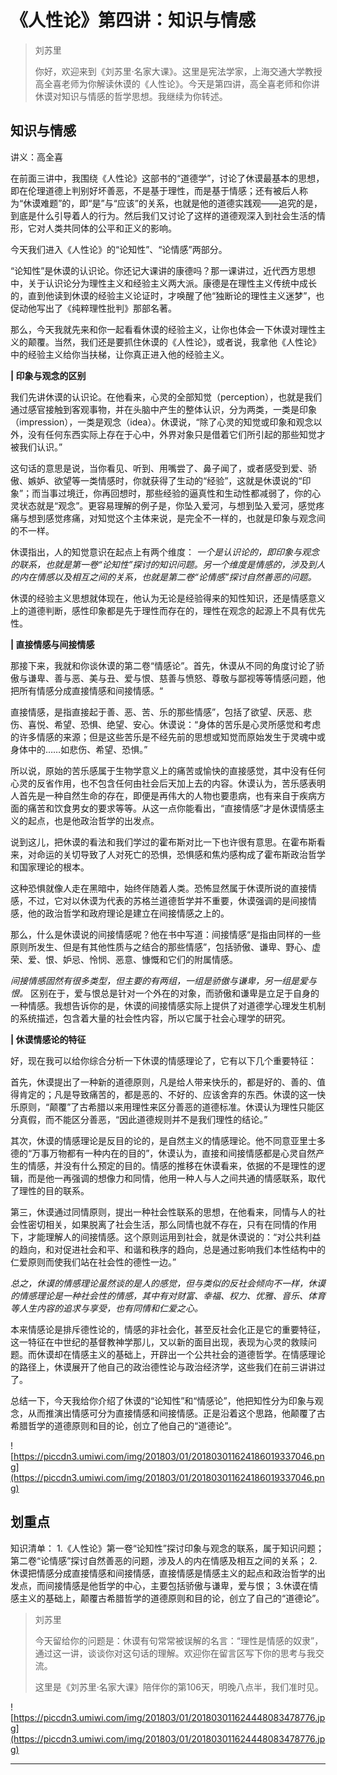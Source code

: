 # 《人性论》第四讲：知识与情感

> 刘苏里
> 
> 你好，欢迎来到《刘苏里·名家大课》。这里是宪法学家，上海交通大学教授高全喜老师为你解读休谟的《人性论》。今天是第四讲，高全喜老师和你讲休谟对知识与情感的哲学思想。我继续为你转述。

## 知识与情感

讲义：高全喜

在前面三讲中，我围绕《人性论》这部书的“道德学”，讨论了休谟最基本的思想，即在伦理道德上判别好坏善恶，不是基于理性，而是基于情感；还有被后人称为“休谟难题”的，即“是”与“应该”的关系，也就是他的道德实践观——追究的是，到底是什么引导着人的行为。然后我们又讨论了这样的道德观深入到社会生活的情形，它对人类共同体的公平和正义的影响。

今天我们进入《人性论》的“论知性”、“论情感”两部分。

“论知性”是休谟的认识论。你还记大课讲的康德吗？那一课讲过，近代西方思想中，关于认识论分为理性主义和经验主义两大派。康德是在理性主义传统中成长的，直到他读到休谟的经验主义论证时，才唤醒了他“独断论的理性主义迷梦”，也促动他写出了《纯粹理性批判》那部名著。

那么，今天我就先来和你一起看看休谟的经验主义，让你也体会一下休谟对理性主义的颠覆。当然，我们还是要抓住休谟的《人性论》，或者说，我拿他《人性论》中的经验主义给你当扶梯，让你真正进入他的经验主义。

 **| 印象与观念的区别**

我们先讲休谟的认识论。在他看来，心灵的全部知觉（perception），也就是我们通过感官接触到客观事物，并在头脑中产生的整体认识，分为两类，一类是印象（impression），一类是观念（idea）。休谟说，“除了心灵的知觉或印象和观念以外，没有任何东西实际上存在于心中，外界对象只是借着它们所引起的那些知觉才被我们认识。”

这句话的意思是说，当你看见、听到、用嘴尝了、鼻子闻了，或者感受到爱、骄傲、嫉妒、欲望等一类情感时，你就获得了生动的“经验”，这就是休谟说的“印象”；而当事过境迁，你再回想时，那些经验的逼真性和生动性都减弱了，你的心灵状态就是“观念”。更容易理解的例子是，你坠入爱河，与想到坠入爱河，感觉疼痛与想到感觉疼痛，对知觉这个主体来说，是完全不一样的，也就是印象与观念间的不一样。

休谟指出，人的知觉意识在起点上有两个维度： *一个是认识论的，即印象与观念的联系，也就是第一卷“论知性”探讨的知识问题。另一个维度是情感的，涉及到人的内在情感以及相互之间的关系，也就是第二卷“论情感”探讨自然善恶的问题。*

休谟的经验主义思想就体现在，他认为无论是经验得来的知性知识，还是情感意义上的道德判断，感性印象都是先于理性而存在的，理性在观念的起源上不具有优先性。

 **| 直接情感与间接情感**

那接下来，我就和你谈休谟的第二卷“情感论”。首先，休谟从不同的角度讨论了骄傲与谦卑、善与恶、美与丑、爱与恨、慈善与愤怒、尊敬与鄙视等等情感问题，他把所有情感分成直接情感和间接情感。“

直接情感，是指直接起于善、恶、苦、乐的那些情感”，包括了欲望、厌恶、悲伤、喜悦、希望、恐惧、绝望、安心。休谟说：“身体的苦乐是心灵所感觉和考虑的许多情感的来源；但是这些苦乐是不经先前的思想或知觉而原始发生于灵魂中或身体中的……如悲伤、希望、恐惧。”

所以说，原始的苦乐感属于生物学意义上的痛苦或愉快的直接感觉，其中没有任何心灵的反省作用，也不包含任何由社会后天加上去的内容。休谟认为，苦乐感表明人首先是一种自然生命的存在，即便是再伟大的人物也要患病，也有来自于疾病方面的痛苦和饮食男女的要求等等。从这一点你能看出，“直接情感”才是休谟情感主义的起点，也是他政治哲学的出发点。

说到这儿，把休谟的看法和我们学过的霍布斯对比一下也许很有意思。在霍布斯看来，对命运的关切导致了人对死亡的恐惧，恐惧感和焦灼感构成了霍布斯政治哲学和国家理论的根本。

这种恐惧就像人走在黑暗中，始终伴随着人类。恐怖显然属于休谟所说的直接情感，不过，它对以休谟为代表的苏格兰道德哲学并不重要，休谟强调的是间接情感，他的政治哲学和政府理论是建立在间接情感之上的。

那么，什么是休谟说的间接情感呢？他在书中写道：间接情感“是指由同样的一些原则所发生、但是有其他性质与之结合的那些情感”，包括骄傲、谦卑、野心、虚荣、爱、恨、妒忌、怜悯、恶意、慷慨和它们的附属情感。

 *间接情感固然有很多类型，但主要的有两组，一组是骄傲与谦卑，另一组是爱与恨。* 区别在于，爱与恨总是针对一个外在的对象，而骄傲和谦卑是立足于自身的一种情感。我想告诉你的是，休谟的间接情感实际上提供了对道德学心理发生机制的系统描述，包含着大量的社会性内容，所以它属于社会心理学的研究。

 **| 休谟情感论的特征**

好，现在我可以给你综合分析一下休谟的情感理论了，它有以下几个重要特征：

首先，休谟提出了一种新的道德原则，凡是给人带来快乐的，都是好的、善的、值得肯定的；凡是导致痛苦的，都是恶的、不好的、应该舍弃的东西。休谟的这一快乐原则，“颠覆”了古希腊以来用理性来区分善恶的道德标准。休谟认为理性只能区分真假，而不能区分善恶，“因此道德规则并不是我们理性的结论。”

其次，休谟的情感理论是反目的论的，是自然主义的情感理论。他不同意亚里士多德的“万事万物都有一种内在的目的”，休谟认为，直接和间接情感都是心灵自然产生的情感，并没有什么预定的目的。情感的推移在休谟看来，依据的不是理性的逻辑，而是他一再强调的想像力和同情，他用一种人与人之间共通的情感联系，取代了理性的目的联系。

第三，休谟通过同情原则，提出一种社会性联系的思想，在他看来，同情与人的社会性密切相关，如果脱离了社会生活，那么同情也就不存在，只有在同情的作用下，才能理解人的间接情感。这个原则运用到社会，就是休谟说的：“对公共利益的趋向，和对促进社会和平、和谐和秩序的趋向，总是通过影响我们本性结构中的仁爱原则而使我们站在社会性的德性一边。”

 *总之，休谟的情感理论虽然谈的是人的感觉，但与类似的反社会倾向不一样，休谟的情感理论是一种社会性的情感，其中有对财富、幸福、权力、优雅、音乐、体育等人生内容的追求与享受，也有同情和仁爱之心。*

本来情感论是排斥德性论的，情感的非社会化，甚至反社会化正是它的重要特征，这一特征在中世纪的基督教神学那儿，又以新的面目出现，表现为心灵的救赎问题。而休谟却在情感主义的基础上，开辟出一个公共社会的道德哲学。在情感理论的路径上，休谟展开了他自己的政治德性论与政治经济学，这些我们在前三讲讲过了。

总结一下，今天我给你介绍了休谟的“论知性”和“情感论”，他把知性分为印象与观念，从而推演出情感可分为直接情感和间接情感。正是沿着这个思路，他颠覆了古希腊哲学的道德原则和目的论，创立了他自己的“道德论”。

![https://piccdn3.umiwi.com/img/201803/01/201803011624186019337046.png](https://piccdn3.umiwi.com/img/201803/01/201803011624186019337046.png)

## 划重点

知识清单：
1.《人性论》第一卷“论知性”探讨印象与观念的联系，属于知识问题；第二卷“论情感”探讨自然善恶的问题，涉及人的内在情感及相互之间的关系；
2.休谟把情感分成直接情感和间接情感，直接情感是情感主义的起点和政治哲学的出发点，而间接情感是他哲学的中心，主要包括骄傲与谦卑，爱与恨；
3.休谟在情感主义的基础上，颠覆古希腊哲学的道德原则和目的论，创立了自己的“道德论”。

> 刘苏里
> 
> 今天留给你的问题是：休谟有句常常被误解的名言：“理性是情感的奴隶”，通过这一讲，谈谈你对这句话的理解。欢迎你在留言区写下你的思考与我交流。
> 
> 这里是《刘苏里·名家大课》陪伴你的第106天，明晚八点半，我们准时见。

![https://piccdn3.umiwi.com/img/201803/01/201803011624448083478776.jpg](https://piccdn3.umiwi.com/img/201803/01/201803011624448083478776.jpg)

---
